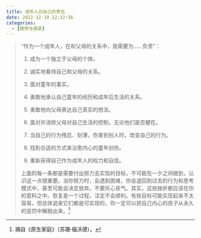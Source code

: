 ```yaml
---
title: 成年人对自己的责任
date: 2022-12-10 22:32:56
categories:
  - [随想与摘录]
---
```


>  “作为一个成年人，在和父母的关系中，我需要为……负责”：
>
> 1. 成为一个独立于父母的个体。
>
> 2. 诚实地看待自己和父母的关系。
>
> 3. 面对童年的事实。
>
> 4. 勇敢地承认自己童年的经历和成年后生活的关系。
>
> 5. 勇敢地向父母表达自己真实的想法。
>
> 6. 面对并消除父母对自己生活的控制，无论他们是否健在。
>
> 7. 当自己的行为残忍、刻薄，伤害到别人时，改变自己的行为。
>
> 8. 找到合适的方式来治愈内心的童年创伤。
>
> 9. 重新获得自己作为成年人的权力和自信。
>
> 上面的每一条都是需要付出努力去实现的目标，不可能在一夕之间做到，认识这一点很重要。当你努力时，会遇到困难，你会退回到过去的行为和思考模式中，甚至可能会决定放弃。不要灰心丧气。其实，这些挫折都应该在你的意料之中。恢复是一个过程，注定不会顺利。有些目标可能实现起来不太容易，但总体说来它们都是可实现的，你一定可以把自己内心的孩子从永久的惩罚中解脱出来。[^1]

[^1]: 摘自《原生家庭》（苏珊·福沃德）。